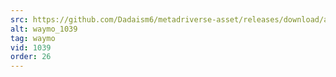 ```yaml
---
src: https://github.com/Dadaism6/metadriverse-asset/releases/download/assetsv1.0.3/waymo_1039.mp4
alt: waymo_1039
tag: waymo
vid: 1039
order: 26
---
```

